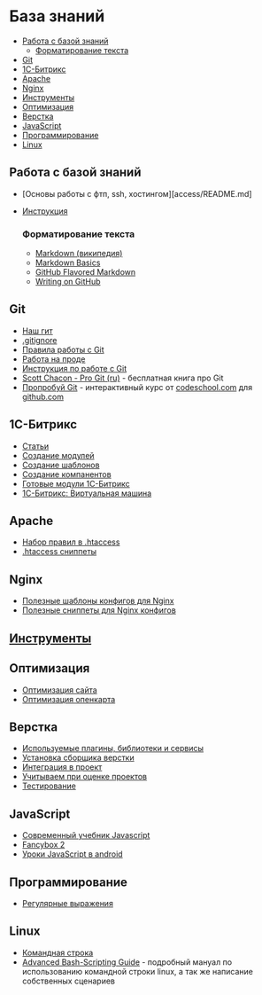 База знаний
===========

- [Работа с базой знаний](#user-content-Работа-с-базой-знаний)
	- [Форматирование текста](#user-content-Форматирование-текста)
- [Git](#git)
- [1С-Битрикс](#1С-Битрикс)
- [Apache](#apache)
- [Nginx](#nginx)
- [Инструменты](#Инструменты)
- [Оптимизация](#Оптимизация)
- [Верстка](#Верстка)
- [JavaScript](#javascript)
- [Программирование](#Программирование)
- [Linux](#linux)

## Работа с базой знаний

- [Основы работы с фтп, ssh, хостингом][access/README.md]
- [Инструкция](CONTRIBUTING.md)

	### Форматирование текста
	- [Markdown (википедия)](https://ru.wikipedia.org/wiki/Markdown)
	- [Markdown Basics](https://help.github.com/articles/markdown-basics/)
	- [GitHub Flavored Markdown](https://help.github.com/articles/github-flavored-markdown/)
	- [Writing on GitHub](https://help.github.com/articles/writing-on-github/)

## Git
- [Наш гит](Git/Gitlab/README.md)
- [.gitignore](Git/Gitignore/README.md)
- [Правила работы с Git](Git/Правила/README.md)
- [Работа на проде](Git/Продакшен/README.md)
- [Инструкция по работе с Git](Git/Инструкция/README.md)
- [Scott Chacon - Pro Git (ru)](http://git-scm.com/book/ru) - бесплатная книга про Git
- [Пропробуй Git](https://try.github.io) - интерактивный курс от [codeschool.com](http://codeschool.com) для [github.com](http://github.com)

## 1С-Битрикс
- [Статьи](Bitrix/Статьи/README.md)
- [Создание модулей](Bitrix/Modules/README.md)
- [Создание шаблонов](Bitrix/Templates/README.md)
- [Создание компанентов](Bitrix/Components/README.md)
- [Готовые модули 1С-Битрикс](Bitrix/Marketplace/README.md)
- [1C-Битрикс: Виртуальная машина](Bitrix/Wm/README.md)

## Apache
- [Набор правил в .htaccess](Apache/.htaccess)
- [.htaccess сниппеты](Apache/README.md)

## Nginx
- [Полезные шаблоны конфигов для Nginx](Nginx/README.md)
- [Полезные сниппеты для Nginx конфигов](https://habrahabr.ru/post/272381/)

## [Инструменты](tools/README.md)

## Оптимизация
- [Оптимизация сайта](https://bitbucket.org/project-tm/project.testing)
- [Оптимизация опенкарта](Оптимизация/Опенкарт/README.md)

## Верстка
- [Используемые плагины, библиотеки и сервисы](Html/README.md)
- [Установка сборщика верстки](Html/Build/README.md)
- [Интеграция в проект](Html/Интеграция/README.md)
- [Учитываем при оценке проектов](Html/Оценка/README.md)
- [Тестирование](Html/Тестирование/README.md)

## JavaScript
- [Современный учебник Javascript](https://learn.javascript.ru/)
- [Fancybox 2](http://fancyapps.com/fancybox/)
- [Уроки JavaScript в android](https://play.google.com/store/apps/details?id=com.reedbook.jstutorial)

## Программирование
- [Регулярные выражения](Regexp/README.md)

## Linux
- [Командная строка](Linux/Shell/README.md)
- [Advanced Bash-Scripting Guide](http://www.opennet.ru/docs/RUS/bash_scripting_guide/) - подробный мануал по использованию командной строки linux, а так же написание собственных сценариев
